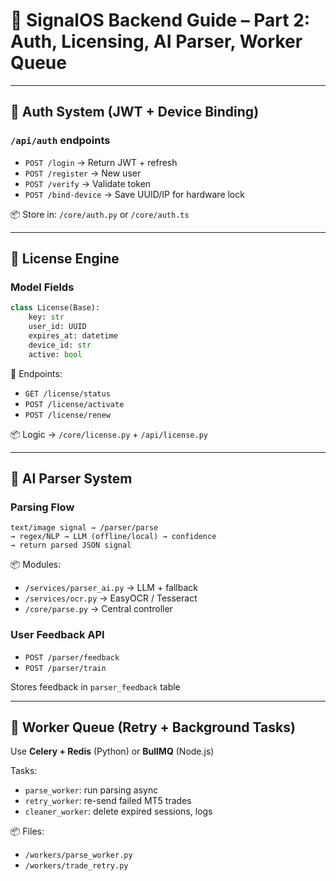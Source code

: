 
# 🔐 SignalOS Backend Guide – Part 2: Auth, Licensing, AI Parser, Worker Queue

---

## 🔐 Auth System (JWT + Device Binding)

### `/api/auth` endpoints

- `POST /login` → Return JWT + refresh
- `POST /register` → New user
- `POST /verify` → Validate token
- `POST /bind-device` → Save UUID/IP for hardware lock

📦 Store in: `/core/auth.py` or `/core/auth.ts`

---

## 🧾 License Engine

### Model Fields

```py
class License(Base):
    key: str
    user_id: UUID
    expires_at: datetime
    device_id: str
    active: bool
```

📌 Endpoints:

- `GET /license/status`
- `POST /license/activate`
- `POST /license/renew`

📦 Logic → `/core/license.py` + `/api/license.py`

---

## 🧠 AI Parser System

### Parsing Flow

```
text/image signal → /parser/parse
→ regex/NLP → LLM (offline/local) → confidence
→ return parsed JSON signal
```

📦 Modules:

- `/services/parser_ai.py` → LLM + fallback
- `/services/ocr.py` → EasyOCR / Tesseract
- `/core/parse.py` → Central controller

### User Feedback API

- `POST /parser/feedback`
- `POST /parser/train`

Stores feedback in `parser_feedback` table

---

## 🔄 Worker Queue (Retry + Background Tasks)

Use **Celery + Redis** (Python) or **BullMQ** (Node.js)

Tasks:

- `parse_worker`: run parsing async
- `retry_worker`: re-send failed MT5 trades
- `cleaner_worker`: delete expired sessions, logs

📦 Files:
- `/workers/parse_worker.py`
- `/workers/trade_retry.py`
